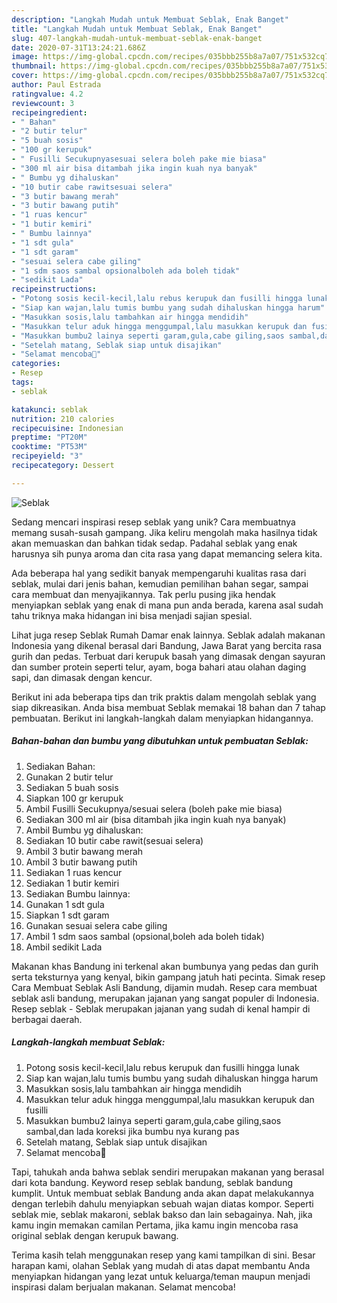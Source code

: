 ```yaml
---
description: "Langkah Mudah untuk Membuat Seblak, Enak Banget"
title: "Langkah Mudah untuk Membuat Seblak, Enak Banget"
slug: 407-langkah-mudah-untuk-membuat-seblak-enak-banget
date: 2020-07-31T13:24:21.686Z
image: https://img-global.cpcdn.com/recipes/035bbb255b8a7a07/751x532cq70/seblak-foto-resep-utama.jpg
thumbnail: https://img-global.cpcdn.com/recipes/035bbb255b8a7a07/751x532cq70/seblak-foto-resep-utama.jpg
cover: https://img-global.cpcdn.com/recipes/035bbb255b8a7a07/751x532cq70/seblak-foto-resep-utama.jpg
author: Paul Estrada
ratingvalue: 4.2
reviewcount: 3
recipeingredient:
- " Bahan"
- "2 butir telur"
- "5 buah sosis"
- "100 gr kerupuk"
- " Fusilli Secukupnyasesuai selera boleh pake mie biasa"
- "300 ml air bisa ditambah jika ingin kuah nya banyak"
- " Bumbu yg dihaluskan"
- "10 butir cabe rawitsesuai selera"
- "3 butir bawang merah"
- "3 butir bawang putih"
- "1 ruas kencur"
- "1 butir kemiri"
- " Bumbu lainnya"
- "1 sdt gula"
- "1 sdt garam"
- "sesuai selera cabe giling"
- "1 sdm saos sambal opsionalboleh ada boleh tidak"
- "sedikit Lada"
recipeinstructions:
- "Potong sosis kecil-kecil,lalu rebus kerupuk dan fusilli hingga lunak"
- "Siap kan wajan,lalu tumis bumbu yang sudah dihaluskan hingga harum"
- "Masukkan sosis,lalu tambahkan air hingga mendidih"
- "Masukkan telur aduk hingga menggumpal,lalu masukkan kerupuk dan fusilli"
- "Masukkan bumbu2 lainya seperti garam,gula,cabe giling,saos sambal,dan lada koreksi jika bumbu nya kurang pas"
- "Setelah matang, Seblak siap untuk disajikan"
- "Selamat mencoba🙂"
categories:
- Resep
tags:
- seblak

katakunci: seblak 
nutrition: 210 calories
recipecuisine: Indonesian
preptime: "PT20M"
cooktime: "PT53M"
recipeyield: "3"
recipecategory: Dessert

---
```



![Seblak](https://img-global.cpcdn.com/recipes/035bbb255b8a7a07/751x532cq70/seblak-foto-resep-utama.jpg)

Sedang mencari inspirasi resep seblak yang unik? Cara membuatnya memang susah-susah gampang. Jika keliru mengolah maka hasilnya tidak akan memuaskan dan bahkan tidak sedap. Padahal seblak yang enak harusnya sih punya aroma dan cita rasa yang dapat memancing selera kita.

Ada beberapa hal yang sedikit banyak mempengaruhi kualitas rasa dari seblak, mulai dari jenis bahan, kemudian pemilihan bahan segar, sampai cara membuat dan menyajikannya. Tak perlu pusing jika hendak menyiapkan seblak yang enak di mana pun anda berada, karena asal sudah tahu triknya maka hidangan ini bisa menjadi sajian spesial.

Lihat juga resep Seblak Rumah Damar enak lainnya. Seblak adalah makanan Indonesia yang dikenal berasal dari Bandung, Jawa Barat yang bercita rasa gurih dan pedas. Terbuat dari kerupuk basah yang dimasak dengan sayuran dan sumber protein seperti telur, ayam, boga bahari atau olahan daging sapi, dan dimasak dengan kencur.


Berikut ini ada beberapa tips dan trik praktis dalam mengolah seblak yang siap dikreasikan. Anda bisa membuat Seblak memakai 18 bahan dan 7 tahap pembuatan. Berikut ini langkah-langkah dalam menyiapkan hidangannya.

<!--inarticleads1-->

##### Bahan-bahan dan bumbu yang dibutuhkan untuk pembuatan Seblak:

1. Sediakan  Bahan:
1. Gunakan 2 butir telur
1. Sediakan 5 buah sosis
1. Siapkan 100 gr kerupuk
1. Ambil  Fusilli Secukupnya/sesuai selera (boleh pake mie biasa)
1. Sediakan 300 ml air (bisa ditambah jika ingin kuah nya banyak)
1. Ambil  Bumbu yg dihaluskan:
1. Sediakan 10 butir cabe rawit(sesuai selera)
1. Ambil 3 butir bawang merah
1. Ambil 3 butir bawang putih
1. Sediakan 1 ruas kencur
1. Sediakan 1 butir kemiri
1. Sediakan  Bumbu lainnya:
1. Gunakan 1 sdt gula
1. Siapkan 1 sdt garam
1. Gunakan sesuai selera cabe giling
1. Ambil 1 sdm saos sambal (opsional,boleh ada boleh tidak)
1. Ambil sedikit Lada


Makanan khas Bandung ini terkenal akan bumbunya yang pedas dan gurih serta teksturnya yang kenyal, bikin gampang jatuh hati pecinta. Simak resep Cara Membuat Seblak Asli Bandung, dijamin mudah. Resep cara membuat seblak asli bandung, merupakan jajanan yang sangat populer di Indonesia. Resep seblak - Seblak merupakan jajanan yang sudah di kenal hampir di berbagai daerah. 

<!--inarticleads2-->

##### Langkah-langkah membuat Seblak:

1. Potong sosis kecil-kecil,lalu rebus kerupuk dan fusilli hingga lunak
1. Siap kan wajan,lalu tumis bumbu yang sudah dihaluskan hingga harum
1. Masukkan sosis,lalu tambahkan air hingga mendidih
1. Masukkan telur aduk hingga menggumpal,lalu masukkan kerupuk dan fusilli
1. Masukkan bumbu2 lainya seperti garam,gula,cabe giling,saos sambal,dan lada koreksi jika bumbu nya kurang pas
1. Setelah matang, Seblak siap untuk disajikan
1. Selamat mencoba🙂


Tapi, tahukah anda bahwa seblak sendiri merupakan makanan yang berasal dari kota bandung. Keyword resep seblak bandung, seblak bandung kumplit. Untuk membuat seblak Bandung anda akan dapat melakukannya dengan terlebih dahulu menyiapkan sebuah wajan diatas kompor. Seperti seblak mie, seblak makaroni, seblak bakso dan lain sebagainya. Nah, jika kamu ingin memakan camilan Pertama, jika kamu ingin mencoba rasa original seblak dengan kerupuk bawang. 

Terima kasih telah menggunakan resep yang kami tampilkan di sini. Besar harapan kami, olahan Seblak yang mudah di atas dapat membantu Anda menyiapkan hidangan yang lezat untuk keluarga/teman maupun menjadi inspirasi dalam berjualan makanan. Selamat mencoba!
